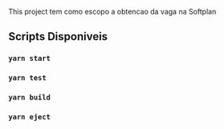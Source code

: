 This project tem como escopo a obtencao da vaga na Softplan

## Scripts Disponiveis

### `yarn start`

### `yarn test`

### `yarn build`

### `yarn eject`
